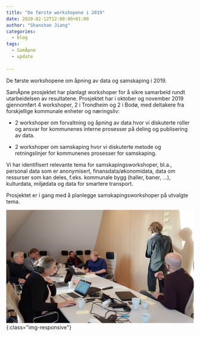 ```yaml
---
title: "De første workshopene i 2019"
date: 2020-02-12T12:00:00+01:00
author: "Shanshan Jiang"
categories:
  - blog
tags:
  - SamÅpne
  - update

---
```

De første workshopene om åpning av data og samskaping i 2019.

SamÅpne prosjektet har planlagt workshoper for å sikre samarbeid rundt utarbeidelsen av resultatene. Prosjektet har i oktober og november 2019 gjennomført 4 workshoper, 2 i Trondheim og 2 i Bodø, med deltakere fra forskjellige kommunale enheter og næringsliv:

* 2 workshoper om forvaltning og åpning av data hvor vi diskuterte roller og ansvar for kommunenes interne prosesser på deling og publisering av data.

* 2 workshoper om samskaping hvor vi diskuterte metode og retningslinjer for kommunenes prosesser for samskaping.



Vi har identifisert relevante tema for samskapingsworkshoper, bl.a., personal data som er anonymisert, finansdata/økonomidata, data om ressurser som kan deles, f.eks. kommunale bygg (haller, baner, …), kulturdata, miljødata og data for smartere transport.

Prosjektet er i gang med å planlegge samskapingsworkshoper på utvalgte tema.


![Bilde fra workshop](/assets/images/workshop2019.jpg){:class="img-responsive"}
